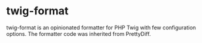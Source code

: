 # twig-format

twig-format is an opinionated formatter for PHP Twig with few configuration options. The formatter code was inherited from PrettyDiff.

